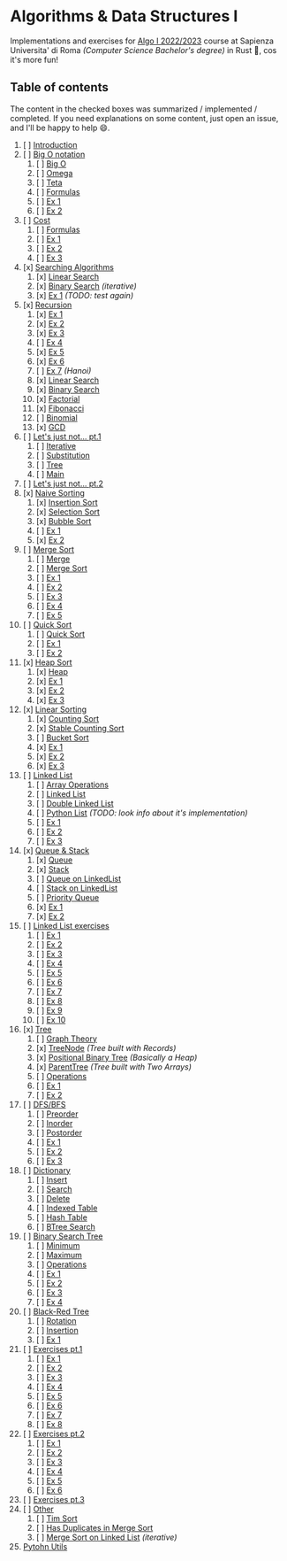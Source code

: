 # Algorithms & Data Structures I

Implementations and exercises for [Algo I 2022/2023](https://twiki.di.uniroma1.it/twiki/view/Intro_algo/AD/WebHome) 
course at Sapienza Universita' di Roma _(Computer Science Bachelor's degree)_ in Rust 🦀, cos it's more fun!

## Table of contents

The content in the checked boxes was summarized / implemented / completed.
If you need explanations on some content, just open an issue, and I'll be happy to help 😄.

1. [ ] [Introduction](https://twiki.di.uniroma1.it/pub/Intro_algo/AD/Dispense/01_Introduzione_2023.pdf) 
2. [ ] [Big O notation](https://twiki.di.uniroma1.it/pub/Intro_algo/AD/Dispense/02_Notazione_asintotica_2023.pdf)
    1. [ ] [Big O]()
    2. [ ] [Omega]()
    3. [ ] [Teta]()
    4. [ ] [Formulas]()
    5. [ ] [Ex 1]()
    6. [ ] [Ex 2]()
3. [ ] [Cost](https://twiki.di.uniroma1.it/pub/Intro_algo/AD/Dispense/03_Costo_computazionale2023.pdf)
    1. [ ] [Formulas]()
    2. [ ] [Ex 1]()
    3. [ ] [Ex 2]()
    4. [ ] [Ex 3]()
4. [x] [Searching Algorithms](https://twiki.di.uniroma1.it/pub/Intro_algo/AD/Dispense/04_Ricerca2023.pdf)
    1. [x] [Linear Search](./src/algorithms/search.rs)
    2. [x] [Binary Search](./src/algorithms/search.rs) _(iterative)_
    3. [x] [Ex 1](./src/algorithms/search.rs) _(TODO: test again)_
5. [x] [Recursion](https://twiki.di.uniroma1.it/pub/Intro_algo/AD/Dispense/05_Ricorsione2023.pdf)
    1. [x] [Ex 1](./src/algorithms/recursion.rs)
    2. [x] [Ex 2](./src/algorithms/recursion.rs)
    3. [x] [Ex 3](./src/algorithms/recursion.rs)
    4. [ ] [Ex 4](./src/algorithms/recursion.rs)
    5. [x] [Ex 5](./src/algorithms/recursion.rs)
    6. [x] [Ex 6](./src/algorithms/recursion.rs)
    7. [ ] [Ex 7](./src/algorithms/recursion.rs) _(Hanoi)_
    8. [x] [Linear Search](./src/algorithms/recursion.rs)
    9. [x] [Binary Search](./src/algorithms/recursion.rs)
    10. [x] [Factorial](./src/algorithms/recursion.rs)
    11. [x] [Fibonacci](./src/algorithms/recursion.rs)
    12. [ ] [Binomial](./src/algorithms/recursion.rs)
    13. [x] [GCD](./src/algorithms/recursion.rs)
6. [ ] [Let's just not... pt.1](https://twiki.di.uniroma1.it/pub/Intro_algo/AD/Dispense/06_EquazioniRicorrenza2023.pdf)
    1. [ ] [Iterative]()
    2. [ ] [Substitution]()
    3. [ ] [Tree]()
    4. [ ] [Main]()
7. [ ] [Let's just not... pt.2](https://twiki.di.uniroma1.it/pub/Intro_algo/AD/Dispense/06_EquazioniRicorrenza2023.pdf)
8. [x] [Naive Sorting](https://twiki.di.uniroma1.it/pub/Intro_algo/AD/Dispense/08_Ordinamento1_2023.pdf)
    1. [x] [Insertion Sort](./src/algorithms/naive.rs)
    2. [x] [Selection Sort](./src/algorithms/naive.rs)
    3. [x] [Bubble Sort](./src/algorithms/naive.rs)
    4. [ ] [Ex 1](./src/algorithms/naive.rs)
    5. [x] [Ex 2](./src/algorithms/naive.rs)
9. [ ] [Merge Sort](https://twiki.di.uniroma1.it/pub/Intro_algo/AD/Dispense/09_Ordinamento2_2023.pdf)
    1. [ ] [Merge](./src/algorithms/merge.rs)
    2. [ ] [Merge Sort](./src/algorithms/merge.rs)
    3. [ ] [Ex 1](./src/algorithms/merge.rs)
    4. [ ] [Ex 2](./src/algorithms/merge.rs)
    5. [ ] [Ex 3](./src/algorithms/merge.rs)
    6. [ ] [Ex 4](./src/algorithms/merge.rs)
    7. [ ] [Ex 5](./src/algorithms/merge.rs)
10. [ ] [Quick Sort](https://twiki.di.uniroma1.it/pub/Intro_algo/AD/Dispense/10_Ordinamento3_2023.pdf)
    1. [ ] [Quick Sort]()
    2. [ ] [Ex 1]()
    3. [ ] [Ex 2]()
11. [x] [Heap Sort](https://twiki.di.uniroma1.it/pub/Intro_algo/AD/Dispense/11_Ordinamento4_2023.pdf)
    1. [x] [Heap](./src/algorithms/heap.rs)
    2. [x] [Ex 1](./src/algorithms/heap.rs)
    3. [x] [Ex 2](./src/algorithms/heap.rs)
    4. [x] [Ex 3](./src/algorithms/heap.rs)
12. [x] [Linear Sorting](https://twiki.di.uniroma1.it/pub/Intro_algo/AD/Dispense/12_Ordinamento5_2023.pdf)
    1. [x] [Counting Sort](./src/algorithms/linear.rs)
    2. [x] [Stable Counting Sort](./src/algorithms/linear.rs)
    3. [ ] [Bucket Sort](./src/algorithms/linear.rs)
    4. [x] [Ex 1](./src/algorithms/linear.rs)
    5. [x] [Ex 2](./src/algorithms/linear.rs)
    6. [x] [Ex 3](./src/algorithms/linear.rs)
13. [ ] [Linked List](https://twiki.di.uniroma1.it/pub/Intro_algo/AD/Dispense/13_StruttureDati1_2023.pdf)
    1. [ ] [Array Operations]()
    2. [ ] [Linked List]()
    3. [ ] [Double Linked List]()
    4. [ ] [Python List]() _(TODO: look info about it's implementation)_
    5. [ ] [Ex 1]()
    6. [ ] [Ex 2]()
    7. [ ] [Ex 3]()
14. [x] [Queue & Stack](https://twiki.di.uniroma1.it/pub/Intro_algo/AD/Dispense/14_StruttureDati2_2023.pdf)
    1. [x] [Queue](./src/algorithms/queue.rs)
    2. [x] [Stack](./src/algorithms/stack.rs)
    3. [ ] [Queue on LinkedList]()
    4. [ ] [Stack on LinkedList]()
    5. [ ] [Priority Queue]()
    6. [x] [Ex 1](./src/algorithms/queue.rs)
    7. [x] [Ex 2](./src/algorithms/stack.rs)
15. [ ] [Linked List exercises ](https://twiki.di.uniroma1.it/pub/Intro_algo/AD/Dispense/15_Soluzioni_esercizi_liste_2023.pdf)
    1. [ ] [Ex 1]()
    2. [ ] [Ex 2]()
    3. [ ] [Ex 3]()
    4. [ ] [Ex 4]()
    5. [ ] [Ex 5]()
    6. [ ] [Ex 6]()
    7. [ ] [Ex 7]()
    8. [ ] [Ex 8]()
    9. [ ] [Ex 9]()
    10. [ ] [Ex 10]()
16. [x] [Tree](https://twiki.di.uniroma1.it/pub/Intro_algo/AD/Dispense/16_Alberi2023.pdf)
    1. [ ] [Graph Theory]()
    2. [x] [TreeNode](./src/algorithms/tree.rs) _(Tree built with Records)_
    3. [x] [Positional Binary Tree](./src/algorithms/tree.rs) _(Basically a Heap)_
    4. [x] [ParentTree](./src/algorithms/tree.rs) _(Tree built with Two Arrays)_
    5. [ ] [Operations]()
    6. [ ] [Ex 1]()
    6. [ ] [Ex 2]()
17. [ ] [DFS/BFS](https://twiki.di.uniroma1.it/pub/Intro_algo/AD/Dispense/17_VisiteAlberi_2023.pdf)
    1. [ ] [Preorder]()
    2. [ ] [Inorder]()
    3. [ ] [Postorder]()
    4. [ ] [Ex 1]()
    5. [ ] [Ex 2]()
    6. [ ] [Ex 3]()
18. [ ] [Dictionary](https://twiki.di.uniroma1.it/pub/Intro_algo/AD/Dispense/18_Dizionari1_2022.pdf)
    1. [ ] [Insert]()
    2. [ ] [Search]()
    3. [ ] [Delete]()
    4. [ ] [Indexed Table]()
    5. [ ] [Hash Table]()
    6. [ ] [BTree Search]()
19. [ ] [Binary Search Tree](https://twiki.di.uniroma1.it/pub/Intro_algo/AD/Dispense/19_Dizionari2_2022.pdf)
    1. [ ] [Minimum]()
    2. [ ] [Maximum]()
    3. [ ] [Operations]()
    4. [ ] [Ex 1]()
    5. [ ] [Ex 2]()
    6. [ ] [Ex 3]()
    7. [ ] [Ex 4]()
20. [ ] [Black-Red Tree](https://twiki.di.uniroma1.it/pub/Intro_algo/AD/Dispense/20_Dizionari3_2022.pdf)
    1. [ ] [Rotation]()
    2. [ ] [Insertion]()
    3. [ ] [Ex 1]()
21. [ ] [Exercises pt.1](https://twiki.di.uniroma1.it/pub/Intro_algo/AD/Dispense/21_EserciziVari1_2022.pdf)
    1. [ ] [Ex 1]()
    2. [ ] [Ex 2]()
    3. [ ] [Ex 3]()
    4. [ ] [Ex 4]()
    5. [ ] [Ex 5]()
    6. [ ] [Ex 6]()
    7. [ ] [Ex 7]()
    8. [ ] [Ex 8]()
22. [ ] [Exercises pt.2](https://twiki.di.uniroma1.it/pub/Intro_algo/AD/Dispense/22_EserciziVari2_2022.pdf)
    1. [ ] [Ex 1]()
    2. [ ] [Ex 2]()
    3. [ ] [Ex 3]()
    4. [ ] [Ex 4]()
    5. [ ] [Ex 5]()
    6. [ ] [Ex 6]()
23. [ ] [Exercises pt.3](https://twiki.di.uniroma1.it/pub/Intro_algo/AD/Dispense/infgen.pdf)
24. [ ] [Other]()
    1. [ ] [Tim Sort]()
    2. [ ] [Has Duplicates in Merge Sort]()
    3. [ ] [Merge Sort on Linked List]() _(iterative)_
25. [Pytohn Utils](https://twiki.di.uniroma1.it/pub/Intro_algo/AD/Dispense/METODI_UTILI_IN_PYTHON.pdf)
